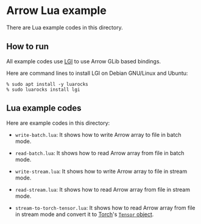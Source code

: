 <!---
  Licensed to the Apache Software Foundation (ASF) under one
  or more contributor license agreements.  See the NOTICE file
  distributed with this work for additional information
  regarding copyright ownership.  The ASF licenses this file
  to you under the Apache License, Version 2.0 (the
  "License"); you may not use this file except in compliance
  with the License.  You may obtain a copy of the License at

    http://www.apache.org/licenses/LICENSE-2.0

  Unless required by applicable law or agreed to in writing,
  software distributed under the License is distributed on an
  "AS IS" BASIS, WITHOUT WARRANTIES OR CONDITIONS OF ANY
  KIND, either express or implied.  See the License for the
  specific language governing permissions and limitations
  under the License.
-->

# Arrow Lua example

There are Lua example codes in this directory.

## How to run

All example codes use [LGI](https://github.com/pavouk/lgi) to use
Arrow GLib based bindings.

Here are command lines to install LGI on Debian GNU/Linux and Ubuntu:

```text
% sudo apt install -y luarocks
% sudo luarocks install lgi
```

## Lua example codes

Here are example codes in this directory:

  * `write-batch.lua`: It shows how to write Arrow array to file in
    batch mode.

  * `read-batch.lua`: It shows how to read Arrow array from file in
    batch mode.

  * `write-stream.lua`: It shows how to write Arrow array to file in
    stream mode.

  * `read-stream.lua`: It shows how to read Arrow array from file in
    stream mode.

  * `stream-to-torch-tensor.lua`: It shows how to read Arrow array
    from file in stream mode and convert it to
    [Torch](http://torch.ch/)'s
    [`Tensor` object](http://torch7.readthedocs.io/en/rtd/tensor/index.html).
